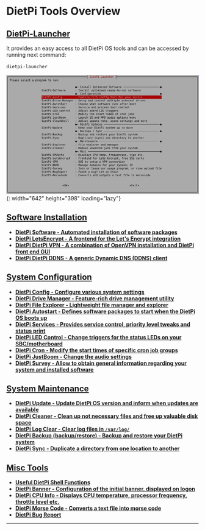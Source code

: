 # DietPi Tools Overview

## [DietPi-Launcher](#dietpi-launcher)

It provides an easy access to all DietPi OS tools and can be accessed by running next command:

```sh
dietpi-launcher
```

![DietPi-Launcher screenshot](assets/images/dietpi-launcher.jpg){: width="642" height="398" loading="lazy"}

## [Software Installation](software_installation/#software-installation)

- <a name="dietpi-software"></a>[**DietPi Software - Automated installation of software packages**](software_installation/#dietpi-software)
- <a name="dietpi-letsencrypt"></a>[**DietPi LetsEncrypt - A frontend for the Let's Encrypt integration**](software_installation/#dietpi-letsencrypt)
- <a name="dietpi-vpn"></a>[**DietPi DietPi VPN - A combination of OpenVPN installation and DietPi front end GUI**](software_installation/#dietpi-vpn)
- <a name="dietpi-ddns"></a>[**DietPi DietPi DDNS - A generic Dynamic DNS (DDNS) client**](software_installation/#dietpi-ddns)

## [System Configuration](system_configuration/#system-configuration)

- <a name="dietpi-configuration"></a>[**DietPi Config - Configure various system settings**](system_configuration/#dietpi-config)
- <a name="dietpi-drive-manager"></a>[**DietPi Drive Manager - Feature-rich drive management utility**](system_configuration/#dietpi-drive-manager)
- <a name="dietpi-file-explorer"></a>[**DietPi File Explorer - Lightweight file manager and explorer**](system_configuration/#dietpi-file-explorer)
- <a name="dietpi-autostart"></a>[**DietPi Autostart - Defines software packages to start when the DietPi OS boots up**](system_configuration/#dietpi-autostart)
- <a name="dietpi-services"></a>[**DietPi Services - Provides service control, priority level tweaks and status print**](system_configuration/#dietpi-services)
- <a name="dietpi-led-control"></a>[**DietPi LED Control - Change triggers for the status LEDs on your SBC/motherboard**](system_configuration/#dietpi-led-control)
- <a name="dietpi-cron"></a>[**DietPi Cron - Modify the start times of specific cron job groups**](system_configuration/#dietpi-cron)
- <a name="dietpi-justboom"></a>[**DietPi JustBoom - Change the audio settings**](system_configuration/#dietpi-justboom)
- <a name="dietpi-survey"></a>[**DietPi Survey - Allow to obtain general information regarding your system and installed software**](system_configuration/#dietpi-survey)

## [System Maintenance](system_maintenance/#system-maintenance)

- <a name="dietpi-update"></a>[**DietPi Update - Update DietPi OS version and inform when updates are available**](system_maintenance/#dietpi-update)
- <a name="dietpi-cleaner"></a>[**DietPi Cleaner - Clean up not necessary files and free up valuable disk space**](system_maintenance/#dietpi-cleaner)
- <a name="dietpi-log-clear"></a>[**DietPi Log Clear - Clear log files in `/var/log/`**](system_maintenance/#dietpi-log-clear)
- <a name="dietpi-backup-backuprestore"></a>[**DietPi Backup (backup/restore) - Backup and restore your DietPi system**](system_maintenance/#dietpi-backup-backuprestore)
- <a name="dietpi-sync"></a>[**DietPi Sync - Duplicate a directory from one location to another**](system_maintenance/#dietpi-sync)

## [Misc Tools](misc_tools/#misc-tools)

- <a name="useful-dietpi-shell-functions"></a>[**Useful DietPi Shell Functions**](misc_tools/#useful-dietpi-shell-functions)
- <a name="dietpi-banner"></a>[**DietPi Banner - Configuration of the initial banner, displayed on logon**](misc_tools/#dietpi-banner)
- <a name="dietpi-cpu-info"></a>[**DietPi CPU Info - Displays CPU temperature, processor frequency, throttle level etc.**](misc_tools/#dietpi-cpu-info)
- <a name="dietpi-morse-code"></a>[**DietPi Morse Code - Converts a text file into morse code**](misc_tools/#dietpi-morse-code)
- <a name="dietpi-bug-report"></a>[**DietPi Bug Report**](misc_tools/#dietpi-bug-report)

---
